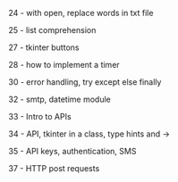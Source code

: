 24 - with open, replace words in txt file

25 - list comprehension

27 - tkinter buttons

28 - how to implement a timer

30 - error handling, try except else finally

32 - smtp, datetime module

33 - Intro to APIs

34 - API, tkinter in a class, type hints and ->

35 - API keys, authentication, SMS

37 - HTTP post requests